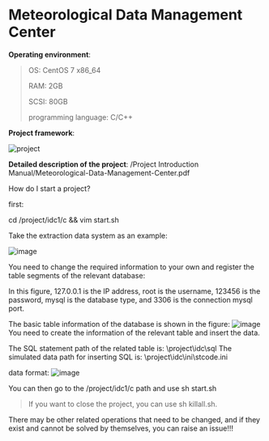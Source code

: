 # Meteorological Data Management Center

**Operating environment**:

> OS: CentOS 7 x86_64
> 
> RAM: 2GB
> 
> SCSI: 80GB
> 
> programming language: C/C++

**Project framework**:

![project](https://user-images.githubusercontent.com/88936287/225012442-0622ecbf-41f4-4a65-af28-c44b40aa1ae7.png)


**Detailed description of the project**: /Project Introduction Manual/Meteorological-Data-Management-Center.pdf


How do I start a project?

first:


cd /project/idc1/c && vim start.sh

Take the extraction data system as an example:

![image](https://user-images.githubusercontent.com/88936287/225015823-48d7ba99-08b9-4261-8e11-b8e423910368.png)

You need to change the required information to your own and register the table segments of the relevant database:

In this figure, 127.0.0.1 is the IP address, root is the username, 123456 is the password, mysql is the database type, and 3306 is the connection mysql port.

The basic table information of the database is shown in the figure:
![image](https://user-images.githubusercontent.com/88936287/225017220-2db33bff-2f6e-4647-bcf3-8362d515c330.png)
You need to create the information of the relevant table and insert the data.

The SQL statement path of the related table is: \project\idc\sql
The simulated data path for inserting SQL is: \project\idc\ini\stcode.ini

data format:
![image](https://user-images.githubusercontent.com/88936287/225019165-8d8ff9b7-6d36-46c9-be04-2f4799852f84.png)

You can then go to the /project/idc1/c path and use sh start.sh

> If you want to close the project, you can use sh killall.sh.

There may be other related operations that need to be changed, and if they exist and cannot be solved by themselves, you can raise an issue!!!



